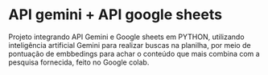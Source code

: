 # API gemini + API google sheets
Projeto integrando API Gemini e Google sheets em PYTHON, utilizando inteligência artificial Gemini para realizar buscas na planilha, por meio de pontuação de embbedings para achar o conteúdo que mais combina com a pesquisa fornecida, feito no Google colab.
